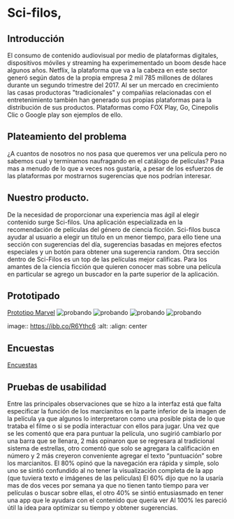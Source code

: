 # Sci-filos, 

## Introducción
El consumo de contenido audiovisual por medio de plataformas digitales, dispositivos móviles y streaming ha experimementado un boom desde hace algunos años. 
Netflix, la plataforma que va a la cabeza en este sector generó según datos de la propia empresa  2 mil 785 millones de dólares durante un segundo trimestre del 2017. 
Al ser un mercado en crecimiento las casas productoras "tradicionales"  y compañias relacionadas con el entretenimiento también han generado sus propias plataformas para la distribución de sus productos. Plataformas como FOX Play, Go, Cinepolis Clic o Google play son ejemplos de ello.

## Plateamiento del problema
¿A cuantos de nosotros no nos pasa que queremos ver una película pero no sabemos cual y terminamos naufragando en el catálogo de películas?
Pasa mas a menudo de lo que a veces nos gustaría, a pesar de los esfuerzos de las plataformas por mostrarnos sugerencias que nos podrían interesar.

## Nuestro producto.
De la necesidad de proporcionar una experiencia mas ágil al elegir contenido surge Sci-filos.
Una aplicación especializada en la recomendación de películas del género de ciencia ficción.
Sci-filos busca ayudar al usuario a elegir un titulo en un menor tiempo, para ello tiene una sección con sugerencias del día,  sugerencias basadas en mejores efectos especiales y un botón para obtener una sugerencia random.
Otra sección dentro de Sci-Filos es un top de las películas mejor calificas.
Para los amantes de la ciencia ficción que quieren conocer mas sobre una película en particular se agrego un buscador en la parte superior de la aplicación.
## Prototipado
[Prototipo Marvel](https://marvelapp.com/87607bd/screen/53878026)
![probando](https://ibb.co/Db0Rt7c)
![probando](https://ibb.co/1q6Xw4x)
![probando](https://ibb.co/MVYMRVD)
![probando](https://ibb.co/grSr6yF)


  image:: https://ibb.co/R6Ythc6
  :alt:
  :align: center

## Encuestas
[Encuestas](https://docs.google.com/document/d/1v1NqMLAKgoq1u7gdmKCabHb5l9X7pjnQUI4wuVi1-4A/edit)

## Pruebas de usabilidad
Entre las principales observaciones que se hizo a la interfaz está que falta especificar la función de los marcianitos en la parte inferior de la imagen de la película ya que algunos lo interpretaron como una posible pista de lo que trataba el filme o si se podía interactuar con ellos para jugar. Una vez que se les comentó que era para puntuar la película, uno sugirió cambiarlo por una barra que se llenara, 2 más opinaron que se regresara al tradicional sistema de estrellas, otro comentó que solo se agregara la calificación en número y 2 más creyeron conveniente agregar el texto “puntuación” sobre los marcianitos. 
El 80% opinó que la navegación era rápida y simple, solo uno se sintió confundido al no tener la visualización completa de la app (que tuviera texto e imágenes de las películas)
El 60% dijo que no la usaría mas de dos veces por semana ya que no tienen tanto tiempo para ver películas o buscar sobre ellas, el otro 40% se sintió entusiasmado en tener una app que le ayudara con el contenido que quería ver
Al 100% les pareció útil la idea para optimizar su tiempo y obtener sugerencias.
